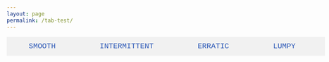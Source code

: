 ```yaml
---
layout: page
permalink: /tab-test/
---
```


<style>
/*body {font-family: Arial;}*/

/* Style the tab */
.tab {
  overflow: hidden;
  border: 0px solid #ccc;
  background-color: #f1f1f1;
  width: 723px;
}

/* Style the buttons inside the tab */
.tab button {
  background-color: inherit;
  float: left;
  border: none;
  outline: none;
  cursor: pointer;
  padding: 12px 50px;
  transition: 0.3s;
  font-size: 17px;
  color: #2D59B7;
  font-family: "Courier New";
}

/* Change background color of buttons on hover */
.tab button:hover {
  background-color: #ddd;
}

/* Create an active/current tablink class */
.tab button.active {
  background-color: #282828;
  color: #E93223;
  font-weight: bold;
}

/* Style the tab content */
.tabcontent {
  display: none;
  padding: 10px 0px;
  /*border: 1px solid #ccc;*/
  border-top: none;
  -webkit-animation: fadeEffect 1s;
  animation: fadeEffect 1s;
}
@-webkit-keyframes fadeEffect {
  from {opacity: 0;}
  to {opacity: 1;}
}

@keyframes fadeEffect {
  from {opacity: 0;}
  to {opacity: 1;}
}
</style>



<div class="tab">
  <button class="tablinks" onclick="showTabContent(event, 'Smooth')" id="defaultOpen">SMOOTH</button>
  <button class="tablinks" onclick="showTabContent(event, 'Intermittent')">INTERMITTENT</button>
  <button class="tablinks" onclick="showTabContent(event, 'Erratic')">ERRATIC</button>
  <button class="tablinks" onclick="showTabContent(event, 'Lumpy')">LUMPY</button>

</div>
<div id="Smooth" class="tabcontent">
  <p>A time-series is classified as smooth if the ADI <= 1.32 and CV<sup>2</sup> <= 0.49. These are the time-series with good attendance and relatively little variance making forecasting techniques produce reliable forecasts. An example of a smooth time-series is <-smooth-> visualised in the plot below:</p>
</div>

<div id="Intermittent" class="tabcontent">
  <p>A time-series is classified as intermittent if the ADI > 1.32 and CV<sup>2</sup> <= 0.49. These are the time-series with bad attendance but relatively little variance making it slightly difficult for forecasting techniques to produce reliable forecasts. An example of an intermittent time-series is <-intermittent-> visualised in the plot below:</p> 
</div>

<div id="Erratic" class="tabcontent">
 <p>A time-series is classified as erratic if the ADI <= 1.32 and CV<sup>2</sup> > 0.49. These are the time-series with good attendance but relatively high variance making it tough for forecasting techniques to produce reliable forecasts. An example of an erratic time-series is <-erratic-> visualised in the plot below:
</p>
</div>
<div id="Lumpy" class="tabcontent">
 <p>A time-series is classified as lumpy if the ADI > 1.32 and CV<sup>2</sup> > 0.49. These are the time-series with bad attendance and relatively high variance making it extremely difficult and sometimes nearly impossible for forecasting techniques to produce reliable forecasts. An example of a lumpy time-series is <-lumpy-> visualised in the plot below:</p>
</div>

<script type="text/javascript" src="/assets/js/main.js"></script>
